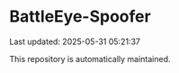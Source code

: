 # BattleEye-Spoofer

Last updated: 2025-05-31 05:21:37

This repository is automatically maintained.
